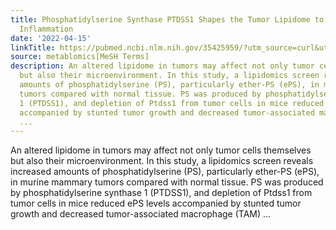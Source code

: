 ```yaml
---
title: Phosphatidylserine Synthase PTDSS1 Shapes the Tumor Lipidome to Maintain Tumor-Promoting
  Inflammation
date: '2022-04-15'
linkTitle: https://pubmed.ncbi.nlm.nih.gov/35425959/?utm_source=curl&utm_medium=rss&utm_campaign=pubmed-2&utm_content=1Zkrxt7ktlCbHBXEV3v65xxSnkSWNsJ1A6Fq3gBniKhGfIUslK&fc=20210907212339&ff=20220419212343&v=2.17.6
source: metablomics[MeSH Terms]
description: An altered lipidome in tumors may affect not only tumor cells themselves
  but also their microenvironment. In this study, a lipidomics screen reveals increased
  amounts of phosphatidylserine (PS), particularly ether-PS (ePS), in murine mammary
  tumors compared with normal tissue. PS was produced by phosphatidylserine synthase
  1 (PTDSS1), and depletion of Ptdss1 from tumor cells in mice reduced ePS levels
  accompanied by stunted tumor growth and decreased tumor-associated macrophage (TAM)
  ...
---
```

An altered lipidome in tumors may affect not only tumor cells themselves but also their microenvironment. In this study, a lipidomics screen reveals increased amounts of phosphatidylserine (PS), particularly ether-PS (ePS), in murine mammary tumors compared with normal tissue. PS was produced by phosphatidylserine synthase 1 (PTDSS1), and depletion of Ptdss1 from tumor cells in mice reduced ePS levels accompanied by stunted tumor growth and decreased tumor-associated macrophage (TAM) ...